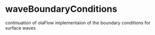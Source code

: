 # waveBoundaryConditions
continuation of olaFlow implementaion of the boundary conditions for surface waves
